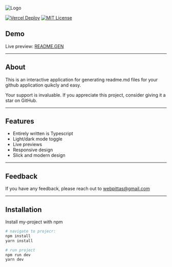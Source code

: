 
![Logo](https://i.imgur.com/infRdhR.png)


[![Vercel Deploy](https://therealsujitk-vercel-badge.vercel.app/?app=readme-gen-alpha)](https://readme-gen-alpha.vercel.app/)
[![MIT License](https://img.shields.io/badge/License-MIT-blue.svg)](https://choosealicense.com/licenses/mit/)


## Demo

Live preview: [README.GEN](https://readme-gen-alpha.vercel.app/) 


---

## About

This is an interactive application for generating readme.md files for your github application quikcly and easy. 

Your support is invaluable. If you appreciate this project, consider giving it a star on GitHub.


---

## Features

- Entirely written is Typescript
- Light/dark mode toggle
- Live previews
- Responsive design
- Slick and modern design

---

## Feedback

If you have any feedback, please reach out to webpittas@gmail.com

---

## Installation

Install my-project with npm

```bash
# navigate to projecr:
npm install
yarn install

# run project
npm run dev
yarn dev
```


